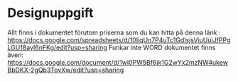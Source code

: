 # Designuppgift
Allt finns i dokumentet förutom priserna som du kan hitta på denna länk :
https://docs.google.com/spreadsheets/d/10IiqUn7P4uTc1GdIsjsViuUuiJfPPgLGU18ayI6nFKg/edit?usp=sharing
Funkar inte WORD dokumentet finns även:
https://docs.google.com/document/d/1wl0PW5Bf6jk1G2wYx2mzNW4ukewBbDKX-2gQb3TovXw/edit?usp=sharing
